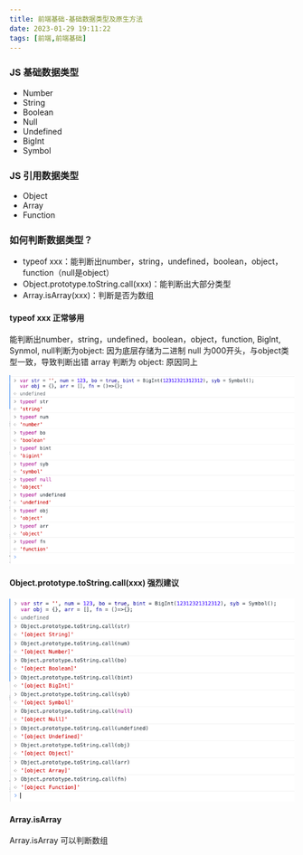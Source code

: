 ```yaml
---
title: 前端基础-基础数据类型及原生方法
date: 2023-01-29 19:11:22
tags: [前端,前端基础]
---
```


### JS 基础数据类型

- Number
- String
- Boolean
- Null
- Undefined
- BigInt
- Symbol

### JS 引用数据类型

- Object
- Array
- Function

### 如何判断数据类型？

- typeof xxx：能判断出number，string，undefined，boolean，object，function（null是object）
- Object.prototype.toString.call(xxx)：能判断出大部分类型
- Array.isArray(xxx)：判断是否为数组


#### typeof xxx 正常够用

能判断出number，string，undefined，boolean，object，function, BigInt, Synmol,
null判断为object: 因为底层存储为二进制 null 为000开头，与object类型一致，导致判断出错
array 判断为 object: 原因同上

![](/images/page/20230129/typeof.png)

#### Object.prototype.toString.call(xxx) 强烈建议

![](/images/page/20230129/object.png)

#### Array.isArray

Array.isArray 可以判断数组